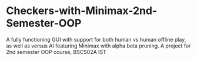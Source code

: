 # Checkers-with-Minimax-2nd-Semester-OOP
A fully functioning GUI with support for both human vs human offline play, as well as versus AI featuring Minimax with alpha beta pruning. A project for 2nd semester OOP course, BSCS02A IST
